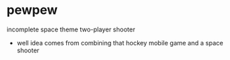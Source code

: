 # pewpew
incomplete space theme two-player shooter
- well idea comes from combining that hockey mobile game and a space shooter
